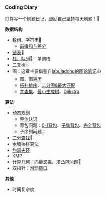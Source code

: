 ### Coding Diary

打算写一个刷题日记，鼓励自己坚持每天刷题！🥳

**数据结构**

- [数组、字符串](数据结构/1数组和字符串.md)🚀
    - [前缀和与差分](数据结构/1前缀和与差分.md)
- [链表](数据结构/2链表.md)🎉
- [栈、队列](数据结构/3栈和队列.md)🎈：单调栈
- [二叉树](数据结构/4二叉树.md)💥
- 图：这章主要借鉴自[labuladong的图论笔记](https://labuladong.github.io/algo/2/20/)👍
  - [图](数据结构/6图（介绍）.md)、[图遍历](数据结构/6图（图遍历）.md)
  - [拓扑排序](数据结构/6图（拓扑排序）.md)、[二分图&最大匹配](数据结构/6图（二分图）.md)
  - [并查集](数据结构/6图（并查集）.md)、[最小生成树](数据结构/6图（最小生成树）.md)、[Dijkstra](数据结构/6图（Dijkstra）.md)

**算法**

- 动态规划
    - [整体认识](动态规划/基本技巧.md)
    - 背包问题：[0-1背包](动态规划/01背包.md)、[子集背包](动态规划/子集背包.md)、[完全背包](动态规划/完全背包.md)
    - 子序列问题：
- [二分查找](数据结构/5二分搜索.md)🍡
- [水塘抽样算法](算法/水塘抽样.md)
- [约瑟夫环](算法/约瑟夫环.md)
- KMP
- 计算几何：[向量叉乘](算法/计算几何/向量积.md)、[求凸包问题](算法/计算几何/凸包问题.md)👀
- 双指针：[滑动窗口](算法/滑动窗口.md)

**其他**

- 时间复杂度

